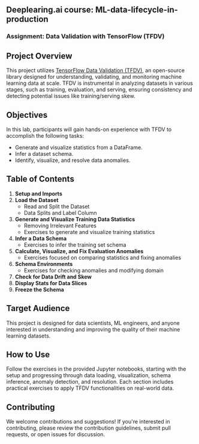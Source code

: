 ## Deeplearing.ai course: ML-data-lifecycle-in-production 

### Assignment: Data Validation with TensorFlow (TFDV)

## Project Overview
This project utilizes [TensorFlow Data Validation (TFDV)](https://cloud.google.com/solutions/machine-learning/analyzing-and-validating-data-at-scale-for-ml-using-tfx), an open-source library designed for understanding, validating, and monitoring machine learning data at scale. TFDV is instrumental in analyzing datasets in various stages, such as training, evaluation, and serving, ensuring consistency and detecting potential issues like training/serving skew.

## Objectives
In this lab, participants will gain hands-on experience with TFDV to accomplish the following tasks:
- Generate and visualize statistics from a DataFrame.
- Infer a dataset schema.
- Identify, visualize, and resolve data anomalies.

## Table of Contents
1. **Setup and Imports**
2. **Load the Dataset**
   - Read and Split the Dataset
   - Data Splits and Label Column
3. **Generate and Visualize Training Data Statistics**
   - Removing Irrelevant Features
   - Exercises to generate and visualize training statistics
4. **Infer a Data Schema**
   - Exercises to infer the training set schema
5. **Calculate, Visualize, and Fix Evaluation Anomalies**
   - Exercises focused on comparing statistics and fixing anomalies
6. **Schema Environments**
   - Exercises for checking anomalies and modifying domain
7. **Check for Data Drift and Skew**
8. **Display Stats for Data Slices**
9. **Freeze the Schema**

## Target Audience
This project is designed for data scientists, ML engineers, and anyone interested in understanding and improving the quality of their machine learning datasets.

## How to Use
Follow the exercises in the provided Jupyter notebooks, starting with the setup and progressing through data loading, visualization, schema inference, anomaly detection, and resolution. Each section includes practical exercises to apply TFDV functionalities on real-world data.

## Contributing
We welcome contributions and suggestions! If you're interested in contributing, please review the contribution guidelines, submit pull requests, or open issues for discussion.


